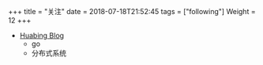 

+++
title = "关注"
date = 2018-07-18T21:52:45
tags = ["following"]
Weight = 12
+++

* [Huabing Blog](https://zhaohuabing.com/) 
    - go
    - 分布式系统



